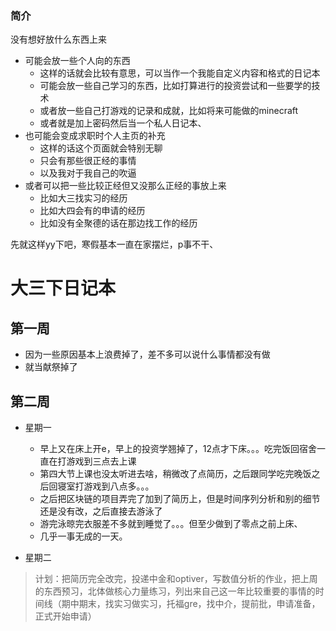 ### 简介
没有想好放什么东西上来
- 可能会放一些个人向的东西
  - 这样的话就会比较有意思，可以当作一个我能自定义内容和格式的日记本
  - 可能会放一些自己学习的东西，比如打算进行的投资尝试和一些要学的技术
  - 或者放一些自己打游戏的记录和成就，比如将来可能做的minecraft
  - 或者就是加上密码然后当一个私人日记本、
- 也可能会变成求职时个人主页的补充
  - 这样的话这个页面就会特别无聊
  - 只会有那些很正经的事情
  - 以及我对于我自己的吹逼
- 或者可以把一些比较正经但又没那么正经的事放上来
  - 比如大三找实习的经历
  - 比如大四会有的申请的经历
  - 比如没有全聚德的话在那边找工作的经历

先就这样yy下吧，寒假基本一直在家摆烂，p事不干、


# 大三下日记本
## 第一周
- 因为一些原因基本上浪费掉了，差不多可以说什么事情都没有做
- 就当献祭掉了
## 第二周
- 星期一
  - 早上又在床上开e，早上的投资学翘掉了，12点才下床。。。吃完饭回宿舍一直在打游戏到三点去上课
  - 第四大节上课也没太听进去啥，稍微改了点简历，之后跟同学吃完晚饭之后回寝室打游戏到八点多。。。
  - 之后把区块链的项目弄完了加到了简历上，但是时间序列分析和别的细节还是没有改，之后直接去游泳了
  - 游完泳晾完衣服差不多就到睡觉了。。。但至少做到了零点之前上床、
  - 几乎一事无成的一天。

- 星期二
> 计划：把简历完全改完，投递中金和optiver，写数值分析的作业，把上周的东西预习，北体做核心力量练习，列出来自己这一年比较重要的事情的时间线（期中期末，找实习做实习，托福gre，找中介，提前批，申请准备，正式开始申请）